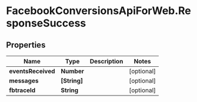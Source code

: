 # FacebookConversionsApiForWeb.ResponseSuccess

## Properties
Name | Type | Description | Notes
------------ | ------------- | ------------- | -------------
**eventsReceived** | **Number** |  | [optional] 
**messages** | **[String]** |  | [optional] 
**fbtraceId** | **String** |  | [optional] 


